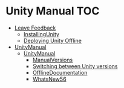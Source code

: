 Unity Manual TOC
================

 - [Leave Feedback](LeaveFeedback)
	 - [InstallingUnity](InstallingUnity)
	 - [Deploying Unity Offline](DeployingUnityOffline)
 - [UnityManual](UnityManual)
	 - [UnityManual](UnityManual_1)
		 - [ManualVersions](ManualVersions)
		 - [Switching between Unity versions](SwitchingDocumentationVersions)
		 - [OfflineDocumentation](OfflineDocumentation)
		 - [WhatsNew56](WhatsNew56)

